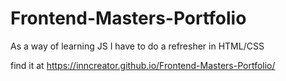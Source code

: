 # Frontend-Masters-Portfolio

As a way of learning JS I have to do a refresher in HTML/CSS

find it at https://inncreator.github.io/Frontend-Masters-Portfolio/
